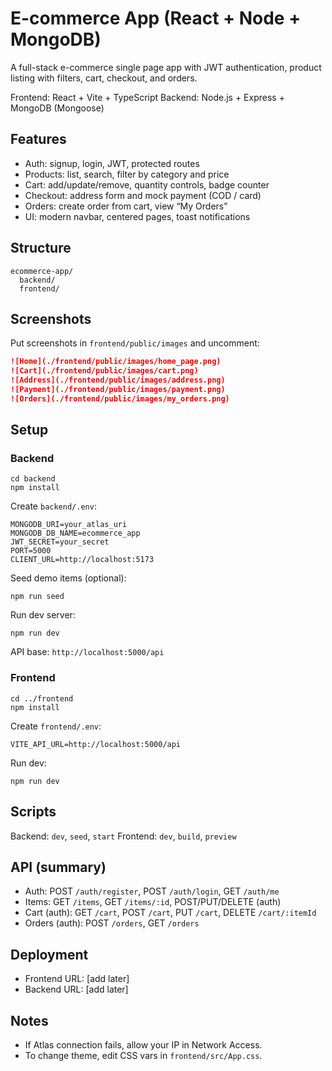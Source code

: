 # E-commerce App (React + Node + MongoDB)

A full-stack e-commerce single page app with JWT authentication, product listing with filters, cart, checkout, and orders.

Frontend: React + Vite + TypeScript
Backend: Node.js + Express + MongoDB (Mongoose)

## Features
- Auth: signup, login, JWT, protected routes
- Products: list, search, filter by category and price
- Cart: add/update/remove, quantity controls, badge counter
- Checkout: address form and mock payment (COD / card)
- Orders: create order from cart, view “My Orders”
- UI: modern navbar, centered pages, toast notifications

## Structure
```
ecommerce-app/
  backend/
  frontend/
```

## Screenshots
Put screenshots in `frontend/public/images` and uncomment:

```md
![Home](./frontend/public/images/home_page.png)
![Cart](./frontend/public/images/cart.png)
![Address](./frontend/public/images/address.png)
![Payment](./frontend/public/images/payment.png)
![Orders](./frontend/public/images/my_orders.png)


```

## Setup
### Backend
```
cd backend
npm install
```
Create `backend/.env`:
```
MONGODB_URI=your_atlas_uri
MONGODB_DB_NAME=ecommerce_app
JWT_SECRET=your_secret
PORT=5000
CLIENT_URL=http://localhost:5173
```
Seed demo items (optional):
```
npm run seed
```
Run dev server:
```
npm run dev
```
API base: `http://localhost:5000/api`

### Frontend
```
cd ../frontend
npm install
```
Create `frontend/.env`:
```
VITE_API_URL=http://localhost:5000/api
```
Run dev:
```
npm run dev
```

## Scripts
Backend: `dev`, `seed`, `start`
Frontend: `dev`, `build`, `preview`

## API (summary)
- Auth: POST `/auth/register`, POST `/auth/login`, GET `/auth/me`
- Items: GET `/items`, GET `/items/:id`, POST/PUT/DELETE (auth)
- Cart (auth): GET `/cart`, POST `/cart`, PUT `/cart`, DELETE `/cart/:itemId`
- Orders (auth): POST `/orders`, GET `/orders`

## Deployment
- Frontend URL: [add later]
- Backend URL: [add later]

## Notes
- If Atlas connection fails, allow your IP in Network Access.
- To change theme, edit CSS vars in `frontend/src/App.css`.

